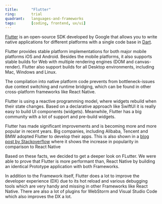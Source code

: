 ```yaml
---
title:      "Flutter"
ring:       trial
quadrant:   languages-and-frameworks
tags:       [coding, frontend, ux/ui]
---
```


[Flutter](https://flutter.dev/) is an open-source SDK developed by Google that allows you to write native applications
for different platforms with a single code base in [Dart](https://dart.dev/).

Flutter provides stable platform implementations for both major mobile platforms iOS and Android. Besides the mobile
platforms, it also supports stable builds for Web with multiple rendering engines (DOM and canvas-render). Flutter also
support builds for all Desktop environments, including Mac, Windows and Linux.

The compilation into native platform code prevents from bottleneck-issues due context switching and runtime bridging,
which can be found in other cross-platform frameworks like React Native.

Flutter is using a reactive programming model, where widgets rebuild when their state changes. Based on a declarative
approach like SwiftUI it is really easy to build UI components (widgets). Meanwhile, Flutter has a big community with a
lot of support and pre-build widgets.

Flutter has made significant improvements and is becoming more and more popular in recent years. Big companies,
including Alibaba, Tencent and BMW adopted Flutter to develop their apps. This is also shown in
a [blog post by Stackoverflow](https://stackoverflow.blog/2022/02/21/why-flutter-is-the-most-popular-cross-platform-mobile-sdk/)
where  it shows the increase in popularity in comparison to React Native

Based on these facts, we decided to get a deeper look on FLutter. We were able to prove that Flutter is more performant
than, React Native by building an identical Prototype application with both Frameworks.

In addition to the Framework itself, Flutter does a lot to improve the developer experience (DX) due to its hot reload
and various debugging tools which are very handy and missing in other Frameworks like React Native. There are also a lot
of plugins for WebStorm and Visual Studio Code which also improves the DX a lot. 
